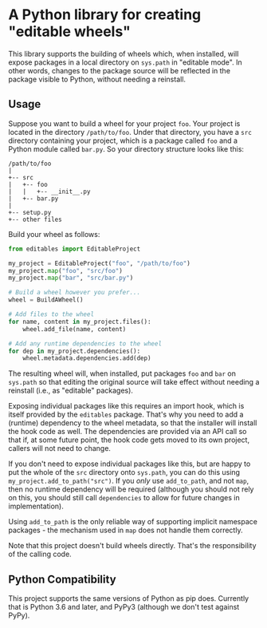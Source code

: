 # A Python library for creating "editable wheels"

This library supports the building of wheels which, when installed, will
expose packages in a local directory on `sys.path` in "editable mode". In
other words, changes to the package source will be  reflected in the package
visible to Python, without needing a reinstall.

## Usage

Suppose you want to build a wheel for your project `foo`. Your project is
located in the directory `/path/to/foo`. Under that directory, you have a
`src` directory containing your project, which is a package called `foo`
and a Python module called `bar.py`. So your directory structure looks like
this:

```
/path/to/foo
|
+-- src
|   +-- foo
|   |   +-- __init__.py
|   +-- bar.py
|
+-- setup.py
+-- other files
```

Build your wheel as follows:

```python
from editables import EditableProject

my_project = EditableProject("foo", "/path/to/foo")
my_project.map("foo", "src/foo")
my_project.map("bar", "src/bar.py")

# Build a wheel however you prefer...
wheel = BuildAWheel()

# Add files to the wheel
for name, content in my_project.files():
    wheel.add_file(name, content)

# Add any runtime dependencies to the wheel
for dep in my_project.dependencies():
    wheel.metadata.dependencies.add(dep)
```

The resulting wheel will, when installed, put packages `foo` and `bar` on
`sys.path` so that editing the original source will take effect without needing
a reinstall (i.e., as "editable" packages).

Exposing individual packages like this requires an import hook, which is itself
provided by the `editables` package. That's why you need to add a (runtime)
dependency to the wheel metadata, so that the installer will install the hook
code as well. The dependencies are provided via an API call so that if, at
some future point, the hook code gets moved to its own project, callers will
not need to change.

If you don't need to expose individual packages like this, but are happy to
put the whole of the `src` directory onto `sys.path`, you can do this using
`my_project.add_to_path("src")`. If you *only* use `add_to_path`, and not
`map`, then no runtime dependency will be required (although you should not
rely on this, you should still call `dependencies` to allow for future
changes in implementation).

Using `add_to_path` is the only reliable way of supporting implicit namespace
packages - the mechanism used in `map` does not handle them correctly.

Note that this project doesn't build wheels directly. That's the responsibility
of the calling code.

## Python Compatibility

This project supports the same versions of Python as pip does. Currently
that is Python 3.6 and later, and PyPy3 (although we don't test against
PyPy).
